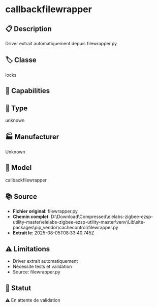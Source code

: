 # callbackfilewrapper

## 📋 Description
Driver extrait automatiquement depuis filewrapper.py

## 🏷️ Classe
locks

## 🔧 Capabilities


## 📡 Type
unknown

## 🏭 Manufacturer
Unknown

## 📱 Model
callbackfilewrapper

## 📚 Source
- **Fichier original**: filewrapper.py
- **Chemin complet**: D:\Download\Compressed\elelabs-zigbee-ezsp-utility-master\elelabs-zigbee-ezsp-utility-master\venv\Lib\site-packages\pip\_vendor\cachecontrol\filewrapper.py
- **Extrait le**: 2025-08-05T08:33:40.745Z

## ⚠️ Limitations
- Driver extrait automatiquement
- Nécessite tests et validation
- Source: filewrapper.py

## 🚀 Statut
⚠️ En attente de validation
